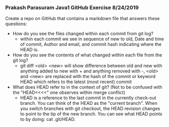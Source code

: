 ### Prakash Parasuram Java1 GitHub Exercise 8/24/2019
Create a repo on GitHub that contains a markdown file that answers these questions:
* How do you see the files changed within each commit from git log?
     - within each commit we see in sequence of new to old, Date and time of commit, Author and email, and commit hash indicating where the HEAD is.
* How do you see the contents of what changed within each file from the git log?
     - git diff \<old\> \<new\> will show difference between old and new with anything added to new with \+ and anything removed with \-, \<old\> and \<new\> are replaced with the hash of the commit or keyword HEAD which refers to the latest (most recent) commit
* What does HEAD refer to in the context of git? (Not to be confused with the "HEAD<<<<" one observes within merge conflict)
     - HEAD is a reference to the last commit in the currently check-out branch. You can think of the HEAD as the "current branch". When you switch branches with git checkout, the HEAD revision changes to point to the tip of the new branch. You can see what HEAD points to by doing: cat .git/HEAD.

